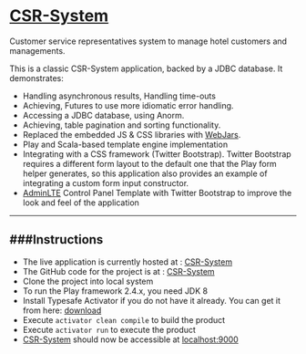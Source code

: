 # [CSR-System](http://csr-hotel-system.herokuapp.com/)
Customer service representatives system to manage hotel customers and managements.

This is a classic CSR-System application, backed by a JDBC database. It demonstrates:
- Handling asynchronous results, Handling time-outs
- Achieving, Futures to use more idiomatic error handling.
- Accessing a JDBC database, using Anorm.
- Achieving, table pagination and sorting functionality.
- Replaced the embedded JS & CSS libraries with [WebJars](http://www.webjars.org/).
- Play and Scala-based template engine implementation
- Integrating with a CSS framework (Twitter Bootstrap). Twitter Bootstrap requires a different form layout to the default one that the Play form helper generates, so this application also provides an example of integrating a custom form input constructor.
- [AdminLTE](https://almsaeedstudio.com/themes/AdminLTE/index2.html) Control Panel Template with Twitter Bootstrap to improve the look and feel of the application

-----------------------------------------------------------------------
###Instructions
-----------------------------------------------------------------------
* The live application is currently hosted at : [CSR-System](http://csr-hotel-system.herokuapp.com/)
* The GitHub code for the project is at : [CSR-System](https://github.com/anand-singh/csr-hotel-system)
* Clone the project into local system
* To run the Play framework 2.4.x, you need JDK 8
* Install Typesafe Activator if you do not have it already. You can get it from here: [download](http://www.playframework.com/download)
* Execute `activator clean compile` to build the product
* Execute `activator run` to execute the product
* [CSR-System](http://csr-hotel-system.herokuapp.com/) should now be accessible at [localhost:9000](http://localhost:9000/)
